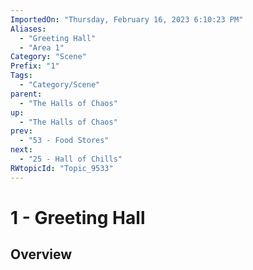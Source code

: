 ```yaml
---
ImportedOn: "Thursday, February 16, 2023 6:10:23 PM"
Aliases:
  - "Greeting Hall"
  - "Area 1"
Category: "Scene"
Prefix: "1"
Tags:
  - "Category/Scene"
parent:
  - "The Halls of Chaos"
up:
  - "The Halls of Chaos"
prev:
  - "53 - Food Stores"
next:
  - "25 - Hall of Chills"
RWtopicId: "Topic_9533"
---
```

# 1 - Greeting Hall
## Overview
